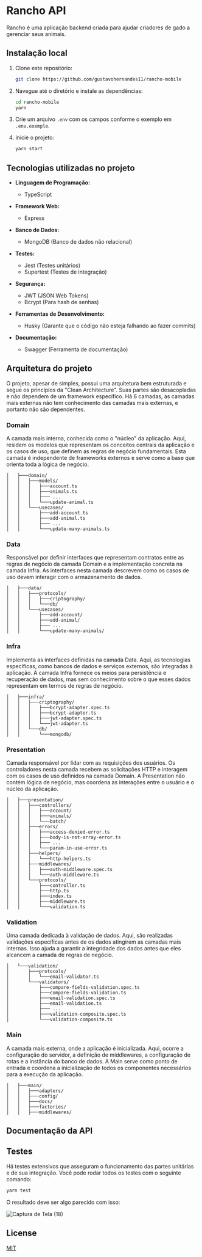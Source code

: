 # Rancho API

Rancho é uma aplicação backend criada para ajudar criadores de gado a gerenciar seus animais.

## Instalação local
1. Clone este repositório:

    ```bash
    git clone https://github.com/gustavohernandes11/rancho-mobile
    ```

2. Navegue até o diretório e instale as dependências:

    ```bash
    cd rancho-mobile
    yarn
    ```

3. Crie um arquivo `.env` com os campos conforme o exemplo em `.env.exemple`.

4. Inicie o projeto:

    ```bash
    yarn start
    ```
## Tecnologias utilizadas no projeto
- **Linguagem de Programação:**
  - TypeScript

- **Framework Web:**
  - Express

- **Banco de Dados:**
  - MongoDB (Banco de dados não relacional)

- **Testes:**
  - Jest (Testes unitários)
  - Supertest (Testes de integração)

- **Segurança:**
  - JWT (JSON Web Tokens)
  - Bcrypt (Para hash de senhas)

- **Ferramentas de Desenvolvimento:**
  - Husky (Garante que o código não esteja falhando ao fazer commits)

- **Documentação:**
  - Swagger (Ferramenta de documentação)

## Arquitetura do projeto
O projeto, apesar de simples, possui uma arquitetura bem estruturada e segue os princípíos da "Clean Architecture". Suas partes são desacopladas e não dependem de um framework específico. Há 6 camadas, as camadas mais externas não tem conhecimento das camadas mais externas, e portanto não são dependentes.
### Domain
A camada mais interna, conhecida como o "núcleo" da aplicação. Aqui, residem os modelos que representam os conceitos centrais da aplicação e os casos de uso, que definem as regras de negócio fundamentais. Esta camada é independente de frameworks externos e serve como a base que orienta toda a lógica de negócio.

``` 
│   ├───domain/
│   │   ├───models/
│   │   │   ├───account.ts
│   │   │   ├───animals.ts
│   │   │   ├─── ...
│   │   │   └───update-animal.ts
│   │   └───usecases/
│   │       ├───add-account.ts
│   │       ├───add-animal.ts
│   │       ├─── ...
│   │       └───update-many-animals.ts
```

### Data
Responsável por definir interfaces que representam contratos entre as regras de negócio da camada Domain e a implementação concreta na camada Infra. As interfaces nesta camada descrevem como os casos de uso devem interagir com o armazenamento de dados.

```
│   ├───data/
│   │   ├───protocols/
│   │   │   ├───criptography/
│   │   │   └───db/
│   │   └───usecases/
│   │       ├───add-account/
│   │       ├───add-animal/
│   │       ├─── ...
│   │       └───update-many-animals/
```

### Infra
Implementa as interfaces definidas na camada Data. Aqui, as tecnologias específicas, como bancos de dados e serviços externos, são integradas à aplicação. A camada Infra fornece os meios para persistência e recuperação de dados, mas sem conhecimento sobre o que esses dados representam em termos de regras de negócio.

```
│   ├───infra/
│   │   ├───criptography/
│   │   │   ├───bcrypt-adapter.spec.ts
│   │   │   ├───bcrypt-adapter.ts
│   │   │   ├───jwt-adapter.spec.ts
│   │   │   └───jwt-adapter.ts
│   │   └───db/
│   │       └───mongodb/
```

### Presentation
Camada responsável por lidar com as requisições dos usuários. Os controladores nesta camada recebem as solicitações HTTP e interagem com os casos de uso definidos na camada Domain. A Presentation não contém lógica de negócio, mas coordena as interações entre o usuário e o núcleo da aplicação.

```
│   ├───presentation/
│   │   ├───controllers/
│   │   │   ├───account/
│   │   │   ├───animals/
│   │   │   └───batch/
│   │   ├───errors/
│   │   │   ├───access-denied-error.ts
│   │   │   ├───body-is-not-array-error.ts
│   │   │   ├─── ...
│   │   │   └───param-in-use-error.ts
│   │   ├───helpers/
│   │   │   └───http-helpers.ts
│   │   ├───middlewares/
│   │   │   ├───auth-middleware.spec.ts
│   │   │   └───auth-middleware.ts
│   │   └───protocols/
│   │       ├───controller.ts
│   │       ├───http.ts
│   │       ├───index.ts
│   │       ├───middleware.ts
│   │       └───validation.ts
```

### Validation
Uma camada dedicada à validação de dados. Aqui, são realizadas validações específicas antes de os dados atingirem as camadas mais internas. Isso ajuda a garantir a integridade dos dados antes que eles alcancem a camada de regras de negócio.

```
│   └───validation/
│       ├───protocols/
│       │   └───email-validator.ts
│       └───validators/
│           ├───compare-fields-validation.spec.ts
│           ├───compare-fields-validation.ts
│           ├───email-validation.spec.ts
│           ├───email-validation.ts
│           ├─── ...
│           ├───validation-composite.spec.ts
│           └───validation-composite.ts
```

### Main
A camada mais externa, onde a aplicação é inicializada. Aqui, ocorre a configuração do servidor, a definição de middlewares, a configuração de rotas e a instância do banco de dados. A Main serve como ponto de entrada e coordena a inicialização de todos os componentes necessários para a execução da aplicação.

```
│   ├───main/
│   │   ├───adapters/
│   │   ├───config/
│   │   ├───docs/
│   │   ├───factories/
│   │   ├───middlewares/
```

## Documentação da API

## Testes
Há testes extensivos que asseguram o funcionamento das partes unitárias e de sua integração. Você pode rodar todos os testes com o seguinte comando:

```bash
yarn test
```

O resultado deve ser algo parecido com isso:

![Captura de Tela (18)](https://github.com/gustavohernandes11/rancho-api/assets/66632840/834fb373-4d49-41dc-a364-0d98b2aede98)

## License

[MIT](https://choosealicense.com/licenses/mit/)
